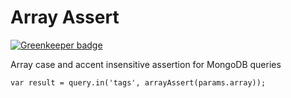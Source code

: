 Array Assert
============

[![Greenkeeper badge](https://badges.greenkeeper.io/nescalante/array-assert.svg)](https://greenkeeper.io/)

Array case and accent insensitive assertion for MongoDB queries

`var result = query.in('tags', arrayAssert(params.array));`
